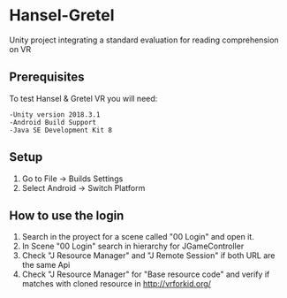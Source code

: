 # Hansel-Gretel
Unity project integrating a standard evaluation for reading comprehension on VR

## Prerequisites

To test Hansel & Gretel VR you will need:

```
-Unity version 2018.3.1
-Android Build Support
-Java SE Development Kit 8
```

## Setup

1. Go to File -> Builds Settings
2. Select Android -> Switch Platform



## How to use the login

1. Search in the proyect for a scene called "00 Login" and open it.
2. In Scene "00 Login" search in hierarchy for JGameController
3. Check "J Resource Manager" and "J Remote Session" if both URL are the same Api
4. Check "J Resource Manager" for "Base resource code" and verify if matches with cloned resource in http://vrforkid.org/
